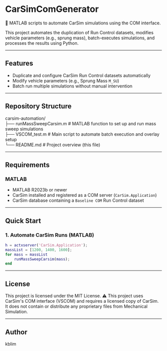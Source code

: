 # CarSimComGenerator

🚗 MATLAB scripts to automate CarSim simulations using the COM interface.

This project automates the duplication of Run Control datasets, modifies vehicle parameters (e.g., sprung mass), batch-executes simulations, and processes the results using Python.

---

## Features

- Duplicate and configure CarSim Run Control datasets automatically
- Modify vehicle parameters (e.g., Sprung Mass `M_SU`)
- Batch run multiple simulations without manual intervention
---

## Repository Structure

carsim-automation/  
├── runMassSweepCarsim.m # MATLAB function to set up and run mass sweep simulations  
├── VSCOM_test.m # Main script to automate batch execution and overlay setup  
└── README.md # Project overview (this file)

---

## Requirements

### MATLAB
- MATLAB R2023b or newer
- CarSim installed and registered as a COM server (`CarSim.Application`)
- CarSim database containing a `Baseline COM` Run Control dataset

---

## Quick Start

### 1. Automate CarSim Runs (MATLAB)

```matlab
h = actxserver('CarSim.Application');
massList = [1200, 1400, 1600];
for mass = massList
    runMassSweepCarsim(mass);
end
```

---

## License

This project is licensed under the MIT License.
⚠️ This project uses CarSim's COM interface (VSCOM) and requires a licensed copy of CarSim.
It does not contain or distribute any proprietary files from Mechanical Simulation.

---

## Author

kblim
